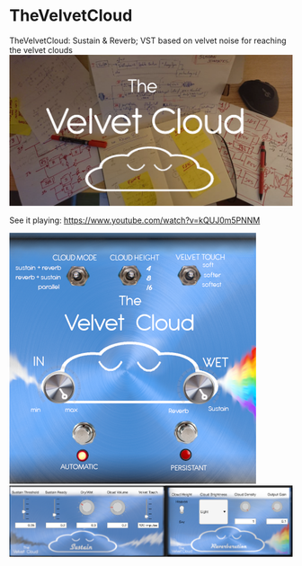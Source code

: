 # TheVelvetCloud
TheVelvetCloud: Sustain & Reverb; VST based on velvet noise for reaching the velvet clouds
![TVCportada](TVCportada.png)

See it playing:
https://www.youtube.com/watch?v=kQUJ0m5PNNM


![VelvetCloudUIrainbow](VelvetCloudUIrainbow.png)
![tvc](tvc.png)
